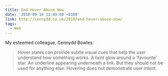 ```yaml
---
title: End Hover Abuse Now
date: '2010-09-18 11:49:00 +0100'
link: http://cennydd.co.uk/2010/end-hover-abuse-now/
tags:
  - Web
---
```

My esteemed colleague, Cennydd Bowles:

> Hover states can provide subtle visual cues that help the user understand how something works. A faint glow around a 'favourite' star. An underline appearing underneath a link. But they should not be used for anything else. Hovering does not demonstrate user intent.
